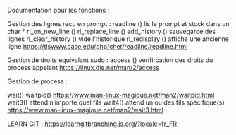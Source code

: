 Documentation pour les fonctions :


Gestion des lignes recu en prompt :
readline () lis le prompt et stock dans un char *
rl_on_new_line ()
rl_replace_line ()
add_history () sauvegarde des lignes 
rl_clear_history () vide l'historique
rl_redisplay () affiche une ancienne ligne
  https://tiswww.case.edu/php/chet/readline/readline.html


Gestion de droits equivalant sudo :
access () verifircation des droits du process appelant 
  https://linux.die.net/man/2/access


Gestion de process :

wait()
waitpid()
  https://www.man-linux-magique.net/man2/waitpid.html
wait3() attend n’importe quel fils
wait4() attend un ou des fils spécifique(s)
  https://www.man-linux-magique.net/man2/wait3.html

LEARN GIT : https://learngitbranching.js.org/?locale=fr_FR
